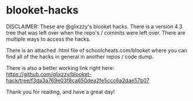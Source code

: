 # blooket-hacks

DISCLAIMER: These are @glixzzy's blooket hacks. There is a version 4.3 tree that was left over when the repo's / commits were left over.
There are multiple ways to access the hacks.

There is an attached .html file of schoolcheats.com/blooket where you can find all of the hacks in general in another repos / code dump.

There is also a better working link right here: https://github.com/glixzzy/blooket-hack/tree/f3da3a769e03f8ca650dea2fe5ccc6a2dae57b07

Thank you for reading, and have a great day!
